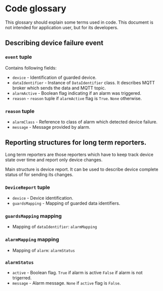 # Code glossary

This glossary should explain some terms used in code. This document is not intended for application user, but for its developers.

## Describing device failure event

### `event` tuple

Contains following fields:

 - `device` - Identification of guarded device.
 - `dataIdentifier` - Instance of `DataIdentifier` class. It describes MQTT broker which
    sends the data and MQTT topic.
 - `alarmActive` - Boolean flag indicating if an alarm was triggered.
 - `reason` - `reason` tuple if `alarmActive` flag is `True`. `None` otherwise.

### `reason` tuple

 - `alarmClass` - Reference to class of alarm which detected device failure.
 - `message` - Message provided by alarm.

## Reporting structures for long term reporters.

Long term reporters are those reporters which have to keep track device state over time
and report only device changes.

Main structure is device report. It can be used to describe device complete status of for
sending its changes.

### `DeviceReport` tuple

 - `device` - Device identification.
 - `guardsMapping` - Mapping of guarded data identifiers.

### `guardsMapping` mapping

 - Mapping of `dataIdentifier`: `alarmMapping`

### `alarmMapping` mapping

 - Mapping of `alarm`: `alarmStatus`

### `alarmStatus`

 - `active` - Boolean flag. `True` if alarm is active `False` if alarm is not trigerred.
 - `message` - Alarm message. `None` if `active` flag is `False`.
